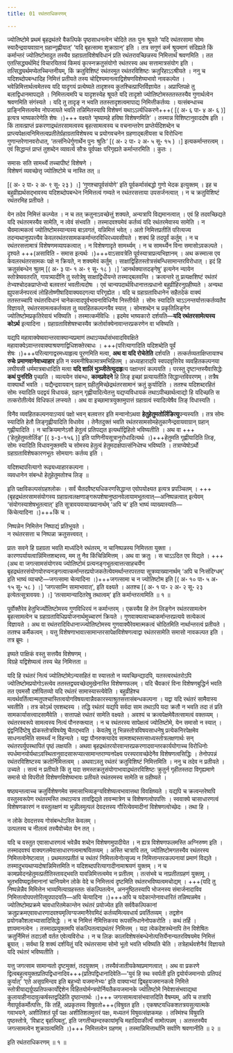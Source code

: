 ```yaml
---
title: 01 रथंतराधिकरणम्

---
```


ज्योतिष्टोमे प्रथमं बृहद्रथंतरे वैकल्पिके पृष्ठसाधनत्वेन चोदिते ततः पुनः श्रूयते ‘यदि रथंतरसामा सोमः स्यादैन्द्रवायवाग्रान् ग्रहान्गृह्णीयात्’ ‘यदि बृहत्सामा शुक्राग्रान्’ इति । तत्र सगुणं कर्म श्रूयमाणं संदिह्यते किं कर्मान्तरं ज्योतिष्टोमादुत तस्यैव ग्रहाग्रताविशेषविधानं प्रति रथंतरावच्छिन्नस्य निमित्तार्थं श्रवणमिति । तत एतत्सिद्ध्यर्थमिदं विचारयितव्यं किमयं कृत्स्नक्रतुसंयोगो रथंतरस्य अथ सत्तामात्रसंयोग इति । तत्सिद्ध्यर्थमप्येतच्चिन्तनीयम्, किं क्रतुविशिष्टं रथंतरमुत रथंतरविशिष्टः क्रतुरिहाऽऽश्रीयते । ननु च यदिशब्दोपबन्धादिह निमित्तं प्रतीयते तस्य चोद्दिश्यमानत्वाद्विशेषणविशेष्यभावो नावकल्पेत । भवेन्निमित्तार्थत्वमेतस्य यदि यादृगयं प्रत्येष्यते तादृशस्य कुतश्चित्प्राप्तिर्विज्ञायेत । अप्राप्तिपक्षे तु बलाद्विधानमापद्यते । निमित्तत्वमपि च यादृशस्येह श्रूयते यदि तादृशो ज्योतिष्टोमस्ततस्तस्यैव गुणार्थत्वेन श्रवणमिति संगंस्यते । यदि तु तादृङ् न भवति ततस्तादृशत्वमापाद्य निमित्तीकर्तव्यः । यत्संबन्धाच्च प्राङ्निमित्तत्वमेव नोपजायते भवति तन्निमितस्यापि विशेषणं यथाऽऽर्त्यधिकरणे+++( \[( अ॰ ६ पा॰ ४ अ॰ ६ )\]  इत्यत्र भाष्यकारेणेति शेषः ।)+++ वक्ष्यते ‘मृष्यामहे हविषा विशेषणमिति’ । तस्मान्न विशिष्टानुवाददोष इति । किं तावत्प्राप्तं प्रकरणाद्रथंतरसामत्वस्य बृहत्सामत्वस्य च वचनान्तरेण प्राप्तेर्यदिशब्देन च प्राप्त्यपेक्षत्वनिमित्तत्वप्रतीतेर्ग्रहाग्रताविशेषस्य च प्रयोगवचनेन ग्रहणाद्बलीयसा च विरोधिना गुणान्तरेणानवरोधात्, ‘तत्संनिधेर्गुणार्थेन पुनः श्रुतिः’ \[( अ॰ २ पा॰ २ अ॰ ५ सू॰ १५ ) ।\]  इत्यकर्मान्तरत्वम् । एवं सिद्धान्तं प्राप्तं तुशब्देन व्यावर्त्य सौत्रः पूर्वपक्षः परिगृह्यते कर्मान्तरमिति । कुतः ।

समासः सति सामर्थ्ये तच्चापीष्टं विशेषणे ।  
विशेषणं व्यवच्छेत्तृ ज्योतिष्टोमे च नास्ति तत् ॥  


 \[( अ॰ २ पा॰ २ अ॰ ९ सू॰ २३ ) ।\] ‘गुणश्चापूर्वसंयोगे’ इति पूर्वकर्मासंबद्धो गुणो भेदक इत्युक्तम् । इह च बहुव्रीह्यर्थसद्भावस्य यदिशब्दोपबन्धेन निमित्तत्वं गम्यते न रथंतरसत्ताया उपसर्जनत्वात् । न च क्रतुविशिष्टं रथंतरमिह प्रतीयते ।

येन तदेव निमित्तं कल्प्येत । न च तत् क्रतुनाऽवच्छेत्तुं शक्यते, अन्यत्रापि विद्यमानत्वात् । एवं हि तदवच्छिद्यते यदि रथंतरमस्यैव सामेति, न त्वेवं संभवति । तस्मादवश्यमेवं कर्तव्यं यदि रथंतरमेवास्य सामेति । न चैवमात्मकत्वं ज्योतिष्टोमस्यान्यस्य बाऽवगतं, यन्निमित्तं भवेत् । अतो निमित्तप्रतीतिं परित्यज्य तदन्यथानुपपत्त्यैव केवलरथंतरसामककर्मान्तरविधिरध्यवसीयते । शक्यं हि तदपूर्वं कर्तुम् । न च रथंतरसत्तामात्रं विशेषणमव्यापकत्वात् । न विशेषणादृते सामर्थ्यम् । न च सामर्थ्येन विना समासोऽवकल्पते । दृश्यते +++(असाविति - समास इत्यर्थः ।)+++वाऽसावत्रेति पूर्वस्यात्राप्रत्यभिज्ञानम् । अथ कस्मात्स एव केवलरथंतरसामकः पक्षे न क्रियते, न शक्यमेवं कर्तुम् । साक्षाद्विहितस्तोत्रसंबन्धिसामान्तरविरोधात् । इदं हि क्रतुसंबन्धेन श्रुतम्  \[( अ॰ ३ पा॰ १ अ॰ ९ सू॰ १८ ) ।\] ‘आनर्थक्यात्तदङ्गेषु’ इत्यनेन न्यायेन स्तोत्रेष्ववतरति, गायत्र्यादीनि तु स्तोत्रेषु साक्षाद्विधीयन्ते तस्माद्बलवन्ति । क्रत्वन्तरे तु प्रत्यक्षशिष्टं रथंतरं तेभ्यश्चोदकप्राप्तेभ्यो बलवत्तरं भवतीत्यदोषः । एवं चान्यपदार्थविधानात्तत्प्रधानो बहुव्रीहिरनुग्रहीष्यते । अन्यथा ह्युपसर्जनपरत्वं लोहितोष्णीषादिवाक्यवदगत्या परिगृह्येत । यदि च ग्रहाग्रताविधानेन सहैतदेकं वाक्यं ततस्तच्चापि रथंतरविधानं चानेकत्वादपूर्वभावनाविधिनैव निस्तीर्यते । सोमः स्यादिति चाऽऽनन्तर्यात्तत्कर्तव्यतैव विज्ञायते, रथंतरसामत्वकर्तव्यता तु व्यवहितकल्पनयैव स्यात् । सोमशब्देन च प्रकृतिलिङ्गेन ज्योतिष्टोमप्रकृतिरेवायं भविष्यति । तस्मात्कर्मविधिः । इदमेव भाष्यकारो दर्शयति—**यदि रथंतरसामेत्यस्य कोऽर्थ** इत्यादिना । ग्रहाग्रताविशेषश्चास्यैव क्रतोर्वाक्येनावान्तरप्रकरणेन वा भविष्यति ।

यद्यपि महावाक्येष्ववान्तरवाक्यान्यप्रमाणं तथाऽप्यर्थासंभवादविवक्षिते महावाक्येऽवान्तरवाक्याश्रयणाद्विधिशक्तेरबाधः । +++(परित्यागादिति यदिशब्देति पूर्वं शेषः ।)+++परित्यागाद्वरमध्याहृत्य पूरणमिति मत्वा, **अथ वा यदि रोचेतेति** दर्शयति । तत्कर्तव्यताक्षिप्तायाश्च **रुचेः प्रमाणवानेवाध्याहार** इति न स्वमनीषिकामात्रमभिहितम् । अध्याहारादपि स्वपदवृत्तिरेव व्यवहितकल्पनया लघीयसी धर्ममात्रबाधादिति मत्वा **यदि शालिं भुञ्जीतेत्युदाहृ**त्य पक्षान्तरं कल्पयति । परस्तु दृष्टान्तस्यैवासिद्धेः **कथं पुनरिति** पृच्छति । व्यत्ययेन संबन्धः, **कामप्रवेदने** हि लिङ् इच्छां प्रत्यायतीति सिद्धान्तविवरणम् । तत्रैष वाक्यार्थो भवति । यद्यैन्द्रवायवान् ग्रहान् ग्रहीतुमिच्छेद्रथंतरसामानं क्रतुं कुर्यादिति । ततश्च यदिशब्दरहितं सोमः स्यादिति पदद्वयं विधायकं, ग्रहान् गृह्णीयादित्येतत्तु यद्यप्यविधायकं तथाऽपीच्छार्थत्वाद्यो हि यदिच्छति स तत्करोतीत्येवं विधिफलं लप्स्यते । अथ वा इच्छामात्रयुक्तमुपात्तं ग्रहाग्रत्वं स्यादित्येषैव लिङ् विधास्यति ।

विनैव व्यवहितकल्पनयाऽप्ययं पक्षो भवन् बलवत्तर इति मन्वानोऽथवा **हेतुहेतुमतोर्लिङित्यु**पन्यस्यति । तत्र सोमः स्यादिति हेतौ लिङ्गृह्णीयादिति विधावेव । तेनैतदुक्तं भवति रथंतरसामसोमहेतुकानैन्द्रवायवाग्रान् ग्रहान् गृह्णीयादिति । न चाक्रियमाणेऽसौ हेतुत्वं प्रतिपद्यत इत्यर्थाद्विहितो भविष्यतीति । अथ वा +++(‘हेतुहेतुमतोर्लिङ्’  \[( ३-३-१५६ )\]  इति पाणिनीयसूत्रानुरोधादित्यर्थः ।)+++हेतुमति गृह्णीयादिति लिङ्, सोमः स्यादिति विधावनुक्तमपि च सोमस्य हेतुत्वं हेतुमदाक्षेपात्संनिधेश्च भविष्यति । तत्राप्येषोऽर्थो ग्रहाग्रताविशेषकारणभूतः सोमयागः कर्तव्य इति ।

यदिशब्दपरित्यागो रूढ्यध्याहारकल्पना ।  
व्यवधानेन संबन्धो हेतुहेतुमतोश्च लिङ् ॥  


इति पक्षविकल्पसंग्रहश्लोकः । सर्वं चैतदवैष्ट्यधिकरणसिद्धान्त एवोपयोक्ष्यत इत्यत्र प्रपञ्चितम् । +++(बृहद्रथंतरसामसंयोगस्य ग्रहाग्रत्वलक्षणाङ्गरूपशेषानुष्ठानवेलायामभूतत्वात्—अनिष्पन्नत्वात् इत्येवम् ‘संयोगस्याशेषभूतत्वात्’ इति सूत्रावयवव्याख्यानार्थम् ‘अपि च’ इति भाष्यं व्याख्यास्यति—किंचेत्यादिना ।)+++किं च ।

निष्पन्नेन निमित्तेन निष्पाद्यं प्रतिभूयते ।  
न रथंतरसत्ता च निष्पन्ना क्रतुसत्त्ववत् ।  


प्रातः सवने हि ग्रहग्रता भवति माध्यंदिने रथंतरम्, न चानिष्पन्नस्य निमित्तता युक्ता । कारणपर्यायत्वान्निंमित्तशब्दस्य, मम तु नैव किंचिन्निमित्तम् । अथ वा क्रतुः । स चाऽऽदित एव विद्यते । +++(अथ वा जगत्सामसंयोगस्य ज्योतिष्टोमं प्रत्यनङ्गभूतत्वात्तत्साहचर्येण बृहद्रथंतरसंयोगयोरप्यनङ्गत्वात्कर्मान्तरप्रयोजकतेत्येवमर्थान्तरपरतया सूत्रव्याख्यानार्थम् ‘अपि च निःसंदिग्धम्’ इति भाष्यं व्याचष्टे—जगत्सामा चेत्यादिना ।)+++जगत्सामा च न ज्योतिष्टोम इति  \[( अ॰ १० पा॰ ५ अ॰ १५ सू॰ ५८ ) ।\] ‘जगत्साम्नि सामाभावात्', इति वक्ष्यते । अतश्च  \[( अ॰ १ पा॰ २ अ॰ २ सू॰ २३ इत्येतत्सूत्रावयवः ) ।\] ‘तत्सामान्यादितरेषु तथात्वम्’ इति कर्मान्तरत्वमिति ॥ १ ॥

पूर्वोक्तैरेव हेतुभिर्ज्योतिष्टोमस्य गुणविधिरयं न कर्मान्तरम् । एकस्यैव हि तेन लिङ्गेन रथंतरसामत्वेन बृहत्सामत्वेन च ग्रहाग्रताविधिप्रयोजनार्थमुच्चारणं क्रियते । गुणवाक्यत्वाच्चाकर्मान्तरप्रत्यये सत्येकत्वं विज्ञायते । अथ वा रथंतरादिविधानाज्ज्योतिष्टोमस्य गुणवाक्यैरेवमात्मकत्वं चोदितमिति नार्थान्तरत्वं प्रतीयते । ततश्च कर्मैकत्वम् । यत्तु विशेषणाभावात्सामान्तरसापेक्षविशेषणत्वाद्वा रथंतरसामेति समासो नावकल्पत इति । तत्र ब्रूमः ।

इष्यते पाक्षिकं वस्तु सत्तयैव विशेषणम् ।  
विग्रहे यद्विशेष्यत्वं तस्य चेह निमित्तता ॥  


यदि हि रथंतरं नित्यं ज्योतिष्टोमेऽन्यसहितं वा स्यात्ततो न व्यवच्छिन्द्यादपि, यतस्त्वरथंतरोऽपि ज्योतिष्टोमप्रयोगोऽस्त्येव ततस्तद्व्यवच्छेदमुखेनास्ति विशेषणफलम् । यदि चैवकारं विना विशेषणबुद्धिर्न भवति तत एवमसौ दर्शयितव्यो यदि रथंतरं सामास्यास्त्येवेति । बहुव्रीहेश्च मत्वर्थवर्तित्वान्मतुपश्चास्तित्वयोगविषयत्वान्नैवकारस्याश्रुतसत्तासंबन्धकल्पना । यद्वा यदि रथंतरं सामैवास्य भवतीति । तत्र कोऽर्थ एवशब्दस्य । तद्धि रथंतरं यद्यपि सर्वदा साम तथाऽपि यदा क्रतौ न भवति तदा तं प्रति सामकार्यासत्त्वादसामैवेति । सत्तापक्षे रथंतरं सामेति वक्ष्यते । अवश्यं च क्रत्वपेक्षमेवैतत्सामत्वं वक्तव्यम् । रथंतरस्वरूपे सामत्वस्य नित्यं पौनरुक्त्यात् । न च रथंतरस्य सापेक्षत्वं ज्योतिष्टोमे, येन समासो न स्यात् । द्वंद्वनिर्दिष्टेषु ह्येकस्तोत्रविषयेषु चैतद्भवति । केवलेषु तु भिन्नस्तोत्रविषयसाधनेषु प्रत्येकनिरपेक्षमेव साधनत्वमिति सामर्थ्यं न विहन्यते । यद्वा पौनरुक्त्यादेव सामशब्दस्तत्साध्यस्तोत्रलक्षणार्थः सन् रथंतरपर्युपस्थापितं पृष्ठं लक्षयति । अथवा बृहद्रथंतरयोरवान्तरप्रकरणादवान्तरकार्ययोगाच्च विरोधिनोः स्पर्धमानयोर्यथाऽवस्थितानुवादसारूप्यात्सामान्तराण्यनपेक्ष्य परस्परावच्छेदेनैव विशेषणत्वसिद्धिः । तेनोपपन्नं रथंतरविशिष्टस्य क्रतोर्निमित्तत्वम् । अथवाऽस्तु रथंतरं क्रतुविशिष्टं निमित्तमिति । ननु च तदेव न प्रतीयते । उच्यते । सत्यं न प्रतीयते किं तु यदा समस्तक्रतुसंयोगाभावाद्रथंतरविशिष्टः क्रुतुर्न गृहीतस्तदा विगृह्यमाणे समासे यो विपरीतो विशेषणविशेष्यभावः प्रतीयते रथंतरमस्य सामेति स ग्रहीष्यते ।

षष्ठ्यन्तत्वाच्च क्रतुर्विशेषणमेव समासाभिव्यङ्ग्यविशेष्यत्वभावात्तथा विवक्षिष्यते । यद्यपि च क्रत्वन्तरेष्वपि वस्तुस्वरूपेण रथंतरमस्ति तथाऽप्यत्र तावद्विद्यते तावन्मात्रेण च विशेषणत्वोपपत्तिः । स्ववाक्ये चासाधारणत्वं विशेषणकारणं न वस्तुलक्षणं मा भून्नीलमुत्पलं देवदत्तस्य गौरित्येवमादीनां विशेषणत्वोच्छेदः । तथा हि ।

न लोके देवदत्तस्य गोसंबन्धोऽस्ति केवलम् ।  
उत्पलस्य च नीलत्वं तस्यैवोच्येत येन तत् ।  


यदि च वस्तुत एवासाधारणत्वं भवेन्नैव शब्देन विशेषणमुपादीयेत । न ह्यत्र विशेषणफलमस्ति अग्निरुष्ण इति । तस्मादवश्यं वाक्यगतमेवासाधारणत्वमाश्रयितव्यम् । अस्ति चात्रापि तत्, ज्योतिष्टोमगतस्यैव रथंतरस्य निमित्तत्वेनेष्टत्वात् । प्रथमतरप्रतीतं च रथंतरं निमित्तत्वेनोत्सृज्य न निमित्तान्तरकल्पनायां प्रमाणं विद्यते । तस्मादुभयथाप्यदोषान्निमित्तमिति न यदिशब्दपरित्यागादीनामाश्रयणं युक्तम् । न च कामप्रवेदनहेतुमत्प्रतीतिस्तावद्भवति यावन्निमित्तत्वमेव न प्रतीतम् । तत्संभवे च नाप्रतीतग्रहणं युक्तमू । भूतभविष्यद्वर्तमानानां चानियमेन लोके वेदे च निमित्तत्वं दृष्टमिति रथंतरभविष्यत्वमचोद्यम् । +++(यदि तु निष्पन्नेन्नैव मिमित्तेन भाव्यमित्याग्रहस्ततः संकल्पितत्वेन, अननुष्ठितस्यापि भोजनस्य संमार्जनादाविव निमित्तत्वोपपत्तोरित्युपपादयति—अपि चेत्यादिना ।)+++अपि च यदेकान्तेनावधारितं तन्निष्पन्नमेव । ज्योतिष्टोमप्रक्रमे चावधारितमेकान्तेन रथंतरं प्रयोज्येत इति सर्ववैकल्पिकानां क्रतुप्रक्रमएवावधारणादवश्यमृत्विग्यजमानैरेवमिदं कर्तव्यमित्यवधार्य प्रवर्तितव्यम् । तद्वशेन प्रयोगकौशलाभ्यासादिसिद्धेः । न च निमित्तं नैमित्तिकस्य रूपसंनिधानेनोपकरोति । कथं तर्हि । ज्ञायमानत्वेन । तस्मादप्रयुक्तमपि संकल्पितत्वाद्रथंतरं निमित्तम् । यदा त्वेकदेशस्थेनापि तेन विशेषितः क्रतुर्निमित्तं तदाऽसौ वर्तत एवेत्यविरोधः । न च लिङः कालविशेषसंबन्धेनोत्पत्तिर्येनान्यतरविषयमेव निमित्तं ब्रूयात् । सर्वथा हि शक्यं दर्शयितुं यदि रथंतरसामा सोमो भूतो भवति भविष्यति चेति । तत्रेहार्थवशेनैवं विज्ञायते यदि रथंतरं भविष्यतीति ।

यत्तु जगत्साम सामान्यतो दृष्टमुक्तं, तदयुक्तम् । तस्यैवंजातीयकेष्वप्रमाणत्वात् । अथ वा प्रकरणे द्वित्वबहुत्वयुक्तप्रतिपद्विधानादिव+++(प्रतिपद्विधानादिवेति—'युवं हि स्थः स्वर्पती इति द्वयोर्यजमानयोः प्रतिपदं कुर्यात्’ ‘एते असृग्रमिन्दव इति बहुभ्यो यजमानेभ्यः’ इति वाक्याभ्यां द्विबहुयजमानकत्वे निमित्ते स्तोत्रीयाद्यर्ग्रूपप्रतिपत्कार्योद्देशेन विहितयोर्मन्त्रयोर्नियतैकयजमानके ज्योतिष्टोमे निवेशासंभवाद्यथा कुलायाहीनादावुत्कर्षस्तद्वदिहेति दृष्ठान्तार्थः ।)+++ जगत्सामत्वासंभवात्तदिति वैषम्यम्, अपि च तत्रापि नैवापूर्वकर्मोत्पत्तिः, किं तर्हि, अप्रकृतस्य विषुवतो+++(विषुवत इति । एकषष्टयधिकशतत्रयसुत्यात्मके गवाभयने, अशीतिशतं पूर्वं पक्षः अशीतिशतमुत्तरं पक्षः, मध्यतनं विषुवत्संज्ञकमहः । तस्मिंश्च विषुवति पृष्ठस्तोत्रे, ‘विभ्राट् बृहत्पिबतु’, इति जगतीच्छन्दस्कायांमृचि महादिवाकीर्त्यं सामोत्पन्नम् । अतस्तस्यैव जगत्सामत्वेन शुक्राग्रत्वमिति ।)+++ निमित्तत्वेन ग्रहणम् । तस्मान्निमित्तार्थानि सर्वाणि श्रवणानीति ॥ २ ॥

इति रथंतराधिकरणम् ॥ १ ॥
